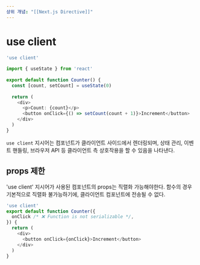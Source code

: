 ```yaml
---
상위 개념: "[[Next.js Directive]]"
---
```

# use client
```ts
'use client'
 
import { useState } from 'react'
 
export default function Counter() {
  const [count, setCount] = useState(0)
 
  return (
    <div>
      <p>Count: {count}</p>
      <button onClick={() => setCount(count + 1)}>Increment</button>
    </div>
  )
}

```
`use client` 지시어는 컴포넌트가 클라이언트 사이드에서 렌더링되며, 상태 관리, 이벤트 핸들링, 브라우저 API 등 클라이언트 측 상호작용을 할 수 있음을 나타낸다.

## props 제한
'use client' 지시어가 사용된 컴포넌트의 props는 직렬화 가능해야한다. 함수의 경우 기본적으로 직렬화 불가능하기에, 클라이언트 컴포넌트에 전송될 수 없다.

```ts
'use client'
export default function Counter({
  onClick /* ❌ Function is not serializable */,
}) {
  return (
    <div>
      <button onClick={onClick}>Increment</button>
    </div>
  )
}
```

